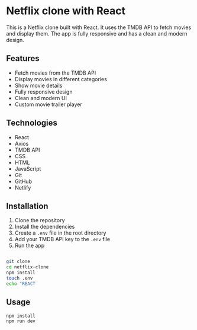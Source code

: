 # Netflix clone with React
This is a Netflix clone built with React. It uses the TMDB API to fetch movies and display them. The app is fully responsive and has a clean and modern design.

## Features
- Fetch movies from the TMDB API
- Display movies in different categories
- Show movie details
- Fully responsive design
- Clean and modern UI
- Custom movie trailer player

## Technologies

- React
- Axios
- TMDB API
- CSS
- HTML
- JavaScript
- Git
- GitHub
- Netlify

## Installation

1. Clone the repository
2. Install the dependencies
3. Create a `.env` file in the root directory
4. Add your TMDB API key to the `.env` file
5. Run the app

```bash

git clone
cd netflix-clone
npm install
touch .env
echo "REACT
```

## Usage

```bash
npm install
npm run dev
```



